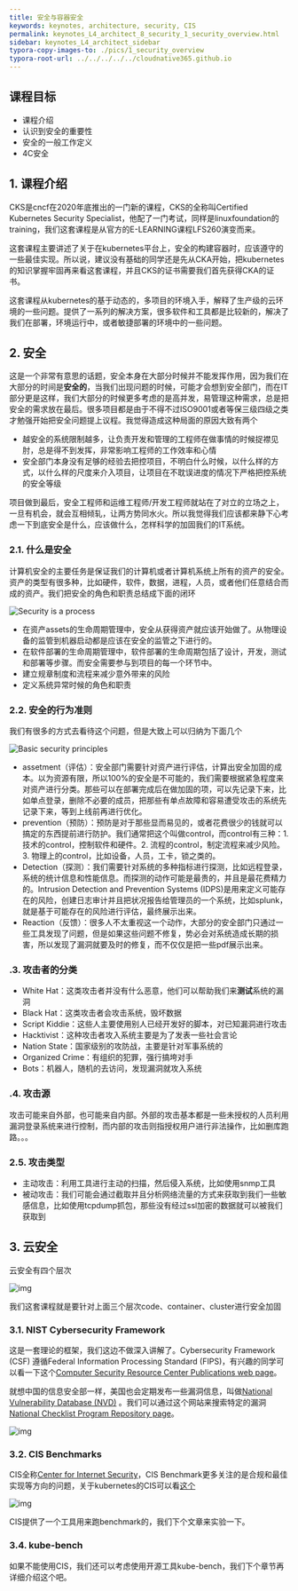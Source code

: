 ```yaml
---
title: 安全与容器安全
keywords: keynotes, architecture, security, CIS
permalink: keynotes_L4_architect_8_security_1_security_overview.html
sidebar: keynotes_L4_architect_sidebar
typora-copy-images-to: ./pics/1_security_overview
typora-root-url: ../../../../../cloudnative365.github.io
---
```


## 课程目标

+ 课程介绍
+ 认识到安全的重要性
+ 安全的一般工作定义
+ 4C安全

## 1. 课程介绍

CKS是cncf在2020年底推出的一门新的课程，CKS的全称叫Certified Kubernetes Security Specialist，他配了一门考试，同样是linuxfoundation的training，我们这套课程是从官方的E-LEARNING课程LFS260演变而来。

这套课程主要讲述了关于在kubernetes平台上，安全的构建容器时，应该遵守的一些最佳实现。所以说，建议没有基础的同学还是先从CKA开始，把kubernetes的知识掌握牢固再来看这套课程，并且CKS的证书需要我们首先获得CKA的证书。

这套课程从kubernetes的基于动态的，多项目的环境入手，解释了生产级的云环境的一些问题。提供了一系列的解决方案，很多软件和工具都是比较新的，解决了我们在部署，环境运行中，或者敏捷部署的环境中的一些问题。

## 2. 安全

这是一个非常有意思的话题，安全本身在大部分时候并不能发挥作用，因为我们在大部分的时间是**安全的**，当我们出现问题的时候，可能才会想到安全部门，而在IT部分更是这样，我们大部分的时候更多考虑的是高并发，易管理这种需求，总是把安全的需求放在最后。很多项目都是由于不得不过ISO9001或者等保三级四级之类才勉强开始把安全问题提上议程。我觉得造成这种局面的原因大致有两个

+ 越安全的系统限制越多，让负责开发和管理的工程师在做事情的时候捉襟见肘，总是得不到发挥，非常影响工程师的工作效率和心情
+ 安全部门本身没有足够的经验去把控项目，不明白什么时候，以什么样的方式，以什么样的尺度来介入项目，让项目在不耽误进度的情况下严格把控系统的安全等级

项目做到最后，安全工程师和运维工程师/开发工程师就站在了对立的立场之上，一旦有机会，就会互相倾轧，让两方势同水火。所以我觉得我们应该都来静下心考虑一下到底安全是什么，应该做什么，怎样科学的加固我们的IT系统。

### 2.1. 什么是安全

计算机安全的主要任务是保证我们的计算机或者计算机系统上所有的资产的安全。资产的类型有很多种，比如硬件，软件，数据，进程，人员，或者他们任意结合而成的资产。我们把安全的角色和职责总结成下面的闭环

![Security is a process](/pages/keynotes/L4_architect/8_security/pics/1_security_overview/b94yvrlfm5wo-LFS260_CourseGraphics_7.png)

+ 在资产assets的生命周期管理中，安全从获得资产就应该开始做了。从物理设备的监管到机器启动都是应该在安全的监管之下进行的。
+ 在软件部署的生命周期管理中，软件部署的生命周期包括了设计，开发，测试和部署等步骤。而安全需要参与到项目的每一个环节中。
+ 建立规章制度和流程来减少意外带来的风险
+ 定义系统异常时候的角色和职责

### 2.2. 安全的行为准则

我们有很多的方式去看待这个问题，但是大致上可以归纳为下面几个

![Basic security principles](/pages/keynotes/L4_architect/8_security/pics/1_security_overview/xvj8bc3xfy4o-LFS260_CourseGraphics_5.png)

+ assetment（评估）：安全部门需要针对资产进行评估，计算出安全加固的成本。以为资源有限，所以100%的安全是不可能的，我们需要根据紧急程度来对资产进行分类。那些可以在部署完成后在做加固的项，可以先记录下来，比如单点登录，删除不必要的成员，把那些有单点故障和容易遭受攻击的系统先记录下来，等到上线前再进行优化。
+ prevention（预防）：预防是对于那些显而易见的，或者花费很少的钱就可以搞定的东西提前进行防护。我们通常把这个叫做control，而control有三种：1. 技术的control，控制软件和硬件。2. 流程的control，制定流程来减少风险。3. 物理上的control，比如设备，人员，工卡，锁之类的。
+ Detection（探测）：我们需要针对系统的多种指标进行探测，比如远程登录，系统的统计信息和性能信息。而探测的动作可能是最贵的，并且是最花费精力的。Intrusion Detection and Prevention Systems (IDPS)是用来定义可能存在的风险，创建日志审计并且把状况报告给管理员的一个系统，比如splunk，就是基于可能存在的风险进行评估，最终展示出来。
+ Reaction（反馈）：很多人不太重视这一个动作，大部分的安全部门只通过一些工具发现了问题，但是如果这些问题不修复，势必会对系统造成长期的损害，所以发现了漏洞就要及时的修复，而不仅仅是把一些pdf展示出来。

### .3. 攻击者的分类

+ White Hat：这类攻击者并没有什么恶意，他们可以帮助我们来**测试**系统的漏洞
+ Black Hat：这类攻击者会攻击系统，毁坏数据
+ Script Kiddie：这些人主要使用别人已经开发好的脚本，对已知漏洞进行攻击
+ Hacktivist：这种攻击者攻入系统主要是为了发表一些社会言论
+ Nation State：国家级别的攻防战，主要是针对军事系统的
+ Organized Crime：有组织的犯罪，强行搞垮对手
+ Bots：机器人，随机的去访问，发现漏洞就攻入系统

### .4. 攻击源

攻击可能来自外部，也可能来自内部。外部的攻击基本都是一些未授权的人员利用漏洞登录系统来进行控制，而内部的攻击则指授权用户进行非法操作，比如删库跑路。。。

### 2.5. 攻击类型

+ 主动攻击：利用工具进行主动的扫描，然后侵入系统，比如使用snmp工具
+ 被动攻击：我们可能会通过截取并且分析网络流量的方式来获取到我们一些敏感信息，比如使用tcpdump抓包，那些没有经过ssl加密的数据就可以被我们获取到

## 3. 云安全

云安全有四个层次

![img](/pages/keynotes/L4_architect/8_security/pics/1_security_overview/4ys2xh00zqpn-LFS260_CourseGraphics_8.png)

我们这套课程就是要针对上面三个层次code、container、cluster进行安全加固

### 3.1. NIST Cybersecurity Framework

这是一套理论的框架，我们这边不做深入讲解了。Cybersecurity Framework (CSF) 遵循Federal Information Processing Standard (FIPS)，有兴趣的同学可以看一下这个[Computer Security Resource Center Publications web page](https://csrc.nist.gov/publications)。

就想中国的信息安全部一样，美国也会定期发布一些漏洞信息，叫做[National Vulnerability Database (NVD)](https://nvd.nist.gov/) 。我们可以通过这个网站来搜索特定的漏洞[National Checklist Program Repository page](https://nvd.nist.gov/ncp/repository)。

![img](/pages/keynotes/L4_architect/8_security/pics/1_security_overview/ep1k0dvdnc7o-NistChecklist.png)

### 3.2. CIS Benchmarks

CIS全称[Center for Internet Security](https://www.cisecurity.org/)，CIS Benchmark更多关注的是合规和最佳实现等方向的问题，关于kubernetes的CIS可以看[这个](https://www.cisecurity.org/cis-benchmarks/#kubernetes1.5.0)

![img](/pages/keynotes/L4_architect/8_security/pics/1_security_overview/wdx34n79l333-CISBenchmark.png)

CIS提供了一个工具用来跑benchmark的，我们下个文章来实验一下。

### 3.4. kube-bench

如果不能使用CIS，我们还可以考虑使用开源工具kube-bench，我们下个章节再详细介绍这个吧。
